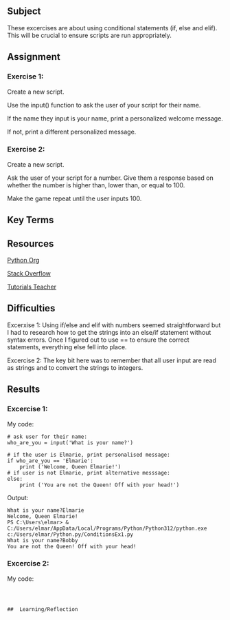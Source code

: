 ##  Subject

These excercises are about using conditional statements (if, else and elif).  This will be crucial to ensure scripts are run appropriately.

##  Assignment

### Exercise 1:

Create a new script.

Use the input() function to ask the user of your script for their name.

If the name they input is your name, print a personalized welcome message. 

If not, print a different personalized message.



###  Exercise 2:

Create a new script.

Ask the user of your script for a number. Give them a response based on whether the number is higher than, lower than, or equal to 100.

Make the game repeat until the user inputs 100.


##  Key Terms

##  Resources

[Python Org](https://discuss.python.org/t/input-in-if-else-statements/41197)

[Stack Overflow](https://stackoverflow.com/questions/26695649/creating-if-else-statements-dependent-on-user-input)

[Tutorials Teacher](https://www.tutorialsteacher.com/articles/convert-input-to-number-in-python)



##  Difficulties
Excerxise 1:  Using if/else and elif with numbers seemed straightforward but I had to research how to get the strings into an else/if statement without syntax errors.  Once I figured out to use == to ensure the correct statements, everything else fell into place.

Excercise 2:  The key bit here was to remember that all user input are read as strings and to convert the strings to integers. 

##  Results

### Excercise 1:

My code:
```
# ask user for their name:
who_are_you = input('What is your name?')

# if the user is Elmarie, print personalised message:
if who_are_you == 'Elmarie':
    print ('Welcome, Queen Elmarie!')
# if user is not Elmarie, print alternative messsage:
else: 
    print ('You are not the Queen! Off with your head!')
```

Output:

```
What is your name?Elmarie
Welcome, Queen Elmarie!
PS C:\Users\elmar> & C:/Users/elmar/AppData/Local/Programs/Python/Python312/python.exe c:/Users/elmar/Python.py/ConditionsEx1.py
What is your name?Bobby
You are not the Queen! Off with your head!
```

### Excercise 2:

My code:
```



##  Learning/Reflection
